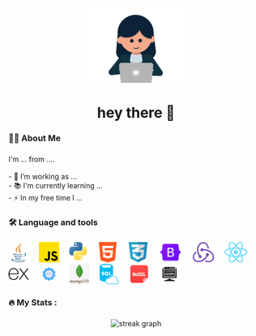 <div align="center">
  <img height="150" src="giphy.gif"  />
</div>

###




<h1 align="center">hey there 👋</h1>

###

<h3 align="left">👩‍💻  About Me</h3>

###

<p align="left">I'm ... from ....<br><br>- 🔭 I’m working as ...<br>- 📚 I'm currently learning ...<br>- ⚡ In my free time I ...</p>

###

<h3 align="left">🛠 Language and tools</h3>

###

<div align="left">
  <img src="java-icon.png" height="40" alt="go logo"  />
  <img width="12" />
  <img src="javascript-icon.png" height="40" alt="rust logo"  />
  <img width="12" />
  <img src="python-icon.png" height="40" alt="ruby logo"  />
  <img width="12" />
  <img src="html-icon.png" height="40" alt="dot-net logo"  />
  <img width="12" />
  <img src="css-icon.png" height="40" alt="firebase logo"  />
  <img width="12" />
  <img src="bootstrap-icon.png" height="40" alt="amazonwebservices logo"  />
  <img width="12" />
  <img src="redux-icon.svg" height="40" alt="circleci logo"  />
  <img width="12" />
  <img src="react-icon.png" height="40" alt="kubernetes logo"  />
  <img width="12" />
  <img src="express-icon.png" height="40" alt="docker logo"  />
  <img width="12" />
  <img src="rest-api-icon.svg" height="40" alt="docker logo"  />
  <img width="12" />
  <img src="mongo-icon.jpeg" height="40" alt="docker logo"  />
  <img width="12" />
  <img src="aql-icon.png" height="40" alt="docker logo"  />
  <img width="12" />
  <img src="nosql-icon.png" height="40" alt="docker logo"  />
  <img width="12" />
  <img src="oop-icon.png" height="40" alt="docker logo"  />
</div>

###

<h3 align="left">🔥   My Stats :</h3>

###

<div align="center">
  <img src="https://streak-stats.demolab.com?user=maurodesouza&locale=en&mode=daily&theme=dark&hide_border=false&border_radius=5&order=3" height="220" alt="streak graph"  />
</div>

###
